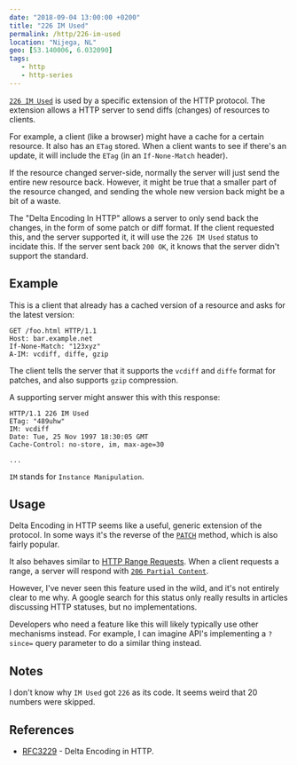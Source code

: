 ```yaml
---
date: "2018-09-04 13:00:00 +0200"
title: "226 IM Used"
permalink: /http/226-im-used
location: "Nijega, NL"
geo: [53.140006, 6.032090]
tags:
   - http
   - http-series
---
```


[`226 IM Used`][1] is used by a specific extension of the HTTP protocol. The
extension allows a HTTP server to send diffs (changes) of resources to clients.

For example, a client (like a browser) might have a cache for a certain
resource. It also has an `ETag` stored. When a client wants to see if there's
an update, it will include the `ETag` (in an `If-None-Match` header).

If the resource changed server-side, normally the server will just send
the entire new resource back. However, it might be true that a smaller part
of the resource changed, and sending the whole new version back might be a bit
of a waste.

The "Delta Encoding In HTTP" allows a server to only send back the changes, in
the form of some patch or diff format. If the client requested this, and the
server supported it, it will use the `226 IM Used` status to incidate this. If
the server sent back `200 OK`, it knows that the server didn't support the
standard.

Example
-------

This is a client that already has a cached version of a resource and asks for
the latest version:

```http
GET /foo.html HTTP/1.1
Host: bar.example.net
If-None-Match: "123xyz"
A-IM: vcdiff, diffe, gzip
```

The client tells the server that it supports the `vcdiff` and `diffe` format
for patches, and also supports `gzip` compression.

A supporting server might answer this with this response:

```http
HTTP/1.1 226 IM Used
ETag: "489uhw"
IM: vcdiff
Date: Tue, 25 Nov 1997 18:30:05 GMT
Cache-Control: no-store, im, max-age=30

...
```

`IM` stands for `Instance Manipulation`.


Usage
-----

Delta Encoding in HTTP seems like a useful, generic extension of the protocol.
In some ways it's the reverse of the [`PATCH`][2] method, which is also fairly
popular.

It also behaves similar to [HTTP Range Requests][3]. When a client requests a
range, a server will respond with [`206 Partial Content`][4].

However, I've never seen this feature used in the wild, and it's not entirely
clear to me why. A google search for this status only really results in
articles discussing HTTP statuses, but no implementations.

Developers who need a feature like this will likely typically use other
mechanisms instead. For example, I can imagine API's implementing a `?since=`
query parameter to do a similar thing instead.


Notes
-----

I don't know why `IM Used` got `226` as its code. It seems weird that 20
numbers were skipped.


References
----------

* [RFC3229][1] - Delta Encoding in HTTP.

[1]: https://tools.ietf.org/html/rfc3229 "Delta Encoding in HTTP"
[2]: https://tools.ietf.org/html/rfc5789 "Patch Method for HTTP"
[3]: https://tools.ietf.org/html/rfc7233 "Range Requests"
[4]: /http/206-partial-content
